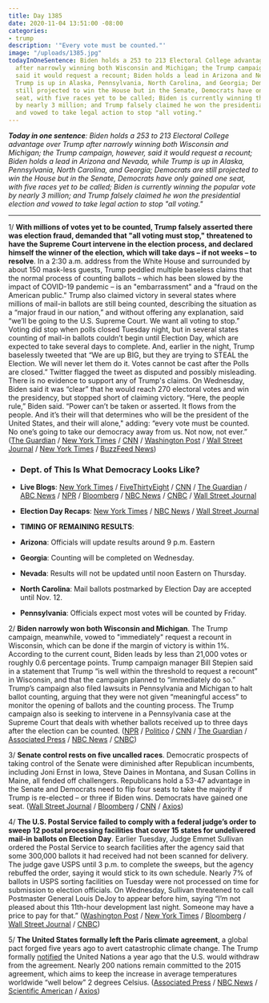 ```yaml
---
title: Day 1385
date: 2020-11-04 13:51:00 -08:00
categories:
- trump
description: '"Every vote must be counted."'
image: "/uploads/1385.jpg"
todayInOneSentence: Biden holds a 253 to 213 Electoral College advantage over Trump
  after narrowly winning both Wisconsin and Michigan; the Trump campaign, however,
  said it would request a recount; Biden holds a lead in Arizona and Nevada, while
  Trump is up in Alaska, Pennsylvania, North Carolina, and Georgia; Democrats are
  still projected to win the House but in the Senate, Democrats have only gained one
  seat, with five races yet to be called; Biden is currently winning the popular vote
  by nearly 3 million; and Trump falsely claimed he won the presidential election
  and vowed to take legal action to stop "all voting."
---
```


***Today in one sentence**: Biden holds a 253 to 213 Electoral College advantage over Trump after narrowly winning both Wisconsin and Michigan; the Trump campaign, however, said it would request a recount; Biden holds a lead in Arizona and Nevada, while Trump is up in Alaska, Pennsylvania, North Carolina, and Georgia; Democrats are still projected to win the House but in the Senate, Democrats have only gained one seat, with five races yet to be called; Biden is currently winning the popular vote by nearly 3 million; and Trump falsely claimed he won the presidential election and vowed to take legal action to stop "all voting."*

---

1/ **With millions of votes yet to be counted, Trump falsely asserted there was election fraud, demanded that "all voting must stop," threatened to have the Supreme Court intervene in the election process, and declared himself the winner of the election, which will take days – if not weeks – to resolve**. In a 2:30 a.m. address from the White House and surrounded by about 150 mask-less guests, Trump peddled multiple baseless claims that the normal process of counting ballots – which has been slowed by the impact of COVID-19 pandemic – is an "embarrassment" and a "fraud on the American public." Trump also claimed victory in several states where millions of mail-in ballots are still being counted, describing the situation as a “major fraud in our nation,” and without offering any explanation, said “we’ll be going to the U.S. Supreme Court. We want all voting to stop.” Voting did stop when polls closed Tuesday night, but in several states counting of mail-in ballots couldn’t begin until Election Day, which are expected to take several days to complete. And, earlier in the night, Trump baselessly tweeted that “We are up BIG, but they are trying to STEAL the Election. We will never let them do it. Votes cannot be cast after the Polls are closed.” Twitter flagged the tweet as disputed and possibly misleading. There is no evidence to support any of Trump's claims. On Wednesday, Biden said it was “clear” that he would reach 270 electoral votes and win the presidency, but stopped short of claiming victory. “Here, the people rule,” Biden said. “Power can’t be taken or asserted. It flows from the people. And it’s their will that determines who will be the president of the United States, and their will alone," adding: “every vote must be counted. No one’s going to take our democracy away from us. Not now, not ever.” ([The Guardian](https://www.theguardian.com/us-news/2020/nov/03/america-votes-trump-biden-us-election) / [New York Times](https://www.nytimes.com/2020/11/04/us/politics/election-trump-biden-recap.html) / [CNN](https://www.cnn.com/2020/11/04/politics/trump-election-results/index.html) / [Washington Post](https://www.washingtonpost.com/elections/2020/11/03/trump-biden-election-live-updates/#link-FNW4S4M7ARAWFPY2GOICS3VZ6Y) / [Wall Street Journal](https://www.wsj.com/articles/in-election-night-remarks-trump-biden-jockey-for-position-11604475526) / [New York Times](https://www.nytimes.com/live/2020/11/04/us/election-results/we-will-be-the-winners-biden-predicts) / [BuzzFeed News](https://www.buzzfeednews.com/article/kadiagoba/trump-election-night-speech))

* ### Dept. of This Is What Democracy Looks Like?

* **Live Blogs**: [New York Times](https://www.nytimes.com/live/2020/11/04/us/election-results) / [FiveThirtyEight](https://fivethirtyeight.com/live-blog/2020-election-results-coverage/) / [CNN](https://www.cnn.com/politics/live-news/election-results-and-news-11-04-20/index.html) / [The Guardian](https://www.theguardian.com/us-news/live/2020/nov/04/us-election-2020-votes-live-updates-donald-trump-joe-biden-latest-presidential-news-updates) / [ABC News](https://abcnews.go.com/Politics/live-updates/2020-election-campaign-vote/?id=73960714) / [NPR](https://apps.npr.org/liveblogs/20201103-election/) / [Bloomberg](https://www.bloomberg.com/news/live-blog/2020-10-08/election-night-in-the-u-s?srnd=premium) / [NBC News](https://www.nbcnews.com/politics/2020-election/live-blog/2020-11-04-trump-biden-election-results-n1246346) / [CNBC](https://www.cnbc.com/2020/11/04/election-live-results-updates-trump-biden.html) / [Wall Street Journal](https://www.wsj.com/livecoverage/trump-biden-election-day-2020?mod=hp_theme_election-2020-ribbon)

* **Election Day Recaps**: [New York Times](https://www.nytimes.com/2020/11/04/us/politics/election-trump-biden-recap.html) / [NBC News](https://www.nbcnews.com/politics/2020-election/live-blog/election-day-2020-live-updates-n1245892) / [Wall Street Journal](https://www.wsj.com/articles/election-2020-results-trump-biden-1104-11604492445?mod=politics_lead_pos1)

* **TIMING OF REMAINING RESULTS**:

* **Arizona**: Officials  will update results around 9 p.m. Eastern

* **Georgia**: Counting will be completed on Wednesday.

* **Nevada**: Results will not be updated until noon Eastern on Thursday.

* **North Carolina**: Mail ballots postmarked by Election Day are accepted until Nov. 12.

* **Pennsylvania**: Officials expect most votes will be counted by Friday.

2/ **Biden narrowly won both Wisconsin and Michigan**. The Trump campaign, meanwhile, vowed to "immediately" request a recount in Wisconsin, which can be done if the margin of victory is within 1%. According to the current count, Biden leads by less than 21,000 votes or roughly 0.6 percentage points. Trump campaign manager Bill Stepien said in a statement that Trump “is well within the threshold to request a recount” in Wisconsin, and that the campaign planned to “immediately do so.” Trump’s campaign also filed lawsuits in Pennsylvania and Michigan to halt ballot counting, arguing that they were not given “meaningful access” to monitor the opening of ballots and the counting process. The Trump campaign also is seeking to intervene in a Pennsylvania case at the Supreme Court that deals with whether ballots received up to three days after the election can be counted.  ([NPR](https://apps.npr.org/liveblogs/20201103-election/#biden-wins-wisconsin-per-ap-335) / [Politico](https://www.politico.com/news/2020/11/03/presidential-election-2020-433952) / [CNN](https://www.cnn.com/politics/live-news/election-results-and-news-11-04-20/h_a81855775d03c8891ec256a4b4627a5d) / [The Guardian](https://www.theguardian.com/us-news/live/2020/nov/04/us-election-2020-votes-live-updates-donald-trump-joe-biden-latest-presidential-news-updates?page=with:block-5fa2e9488f08f1bf4842cf93#block-5fa2e9488f08f1bf4842cf93) / [Associated Press](https://apnews.com/article/donald-trump-seeks-voting-stop-25762f69b27dfbccc4fd8077fb5fdc91) / [NBC News](https://www.nbcnews.com/politics/2020-election/trump-biden-wait-vote-counting-continues-states-michigan-pennsylvania-n1246402) / [CNBC](https://www.cnbc.com/2020/11/04/wisconsin-election-official-says-all-votes-counted-biden-in-the-lead-nbc-has-not-made-a-call.html))

3/ **Senate control rests on five uncalled races**. Democratic prospects of taking control of the Senate were diminished after Republican incumbents, including Joni Ernst in Iowa, Steve Daines in Montana, and Susan Collins in Maine, all fended off challengers. Republicans hold a 53-47 advantage in the Senate and Democrats need to flip four seats to take the majority if Trump is re-elected – or three if Biden wins. Democrats have gained one seat. ([Wall Street Journal](https://www.wsj.com/articles/senate-election-2020-results-11-04-2020-11604511606) / [Bloomberg](https://www.bloomberg.com/news/articles/2020-11-04/democrats-bid-for-senate-gets-early-test-as-first-polls-close?sref=MIBMEEoj) / [CNN](https://www.cnn.com/politics/live-news/senate-house-election-results-2020/h_7adc53c2eab517c5a26e02fdbbf64efc) / [Axios](https://www.axios.com/susan-collins-maine-senate-win-56e7b63b-fbf7-4dca-8b85-ea26d789a24c.html))

4/ **The U.S. Postal Service failed to comply with a federal judge’s order to sweep 12 postal processing facilities that cover 15 states for undelivered mail-in ballots on Election Day**. Earlier Tuesday, Judge Emmet Sullivan ordered the Postal Service to search facilities after the agency said that some 300,000 ballots it had received had not been scanned for delivery. The judge gave USPS until 3 p.m. to complete the sweeps, but the agency rebuffed the order, saying it would stick to its own schedule. Nearly 7% of ballots in USPS sorting facilities on Tuesday were not processed on time for submission to election officials. On Wednesday, Sullivan threatened to call Postmaster General Louis DeJoy to appear before him, saying “I’m not pleased about this 11th-hour development last night. Someone may have a price to pay for that.” ([Washington Post](https://www.washingtonpost.com/business/2020/11/03/election-ballot-delays-usps/) / [New York Times](https://www.nytimes.com/2020/11/04/us/politics/usps-ballots.html) / [Bloomberg](https://www.bloomberg.com/news/articles/2020-11-03/usps-ordered-to-sweep-swing-state-facilities-for-mail-in-ballots?sref=MIBMEEoj) / [Wall Street Journal](https://www.wsj.com/livecoverage/trump-biden-election-day-2020/card/hwSEkItamUTMMZ5x85wr) / [CNBC](https://www.cnbc.com/2020/11/04/2020-presidential-election-postal-data-shows-ballot-delivery-rate.html))

5/ **The United States formally left the Paris climate agreement**, a global pact forged five years ago to avert catastrophic climate change. The Trump formally [notified](https://whatthefuckjusthappenedtoday.com/2019/11/04/day-1019/#5-the-trump-administration-formally) the United Nations a year ago that the U.S. would withdraw from the agreement. Nearly 200 nations remain committed to the 2015 agreement, which aims to keep the increase in average temperatures worldwide “well below” 2 degrees Celsius. ([Associated Press](https://apnews.com/article/us-leaves-paris-agreement-climate-change-1331bc30021756454dda8eb7ff3c1075) / [NBC News](https://www.nbcnews.com/news/world/u-s-formally-exits-paris-climate-change-pact-amid-election-n1246350) / [Scientific American](https://www.scientificamerican.com/article/u-s-exits-paris-climate-accord-after-trump-stalls-global-warming-action-for-four-years/) / [Axios](https://www.axios.com/trumps-exit-paris-climate-agreement-official-33b2bbe9-48a2-467b-9f96-08edb982cde7.html))